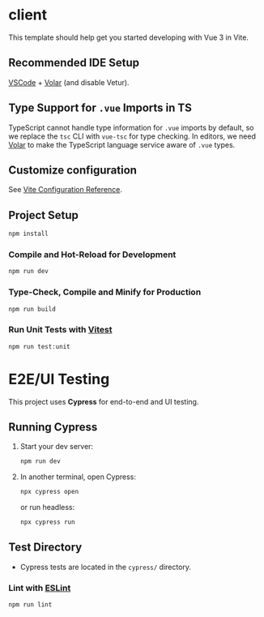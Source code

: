 # client

This template should help get you started developing with Vue 3 in Vite.

## Recommended IDE Setup

[VSCode](https://code.visualstudio.com/) + [Volar](https://marketplace.visualstudio.com/items?itemName=Vue.volar) (and disable Vetur).

## Type Support for `.vue` Imports in TS

TypeScript cannot handle type information for `.vue` imports by default, so we replace the `tsc` CLI with `vue-tsc` for type checking. In editors, we need [Volar](https://marketplace.visualstudio.com/items?itemName=Vue.volar) to make the TypeScript language service aware of `.vue` types.

## Customize configuration

See [Vite Configuration Reference](https://vite.dev/config/).

## Project Setup

```sh
npm install
```

### Compile and Hot-Reload for Development

```sh
npm run dev
```

### Type-Check, Compile and Minify for Production

```sh
npm run build
```

### Run Unit Tests with [Vitest](https://vitest.dev/)

```sh
npm run test:unit
```

# E2E/UI Testing

This project uses **Cypress** for end-to-end and UI testing.

## Running Cypress

1. Start your dev server:
   ```sh
   npm run dev
   ```
2. In another terminal, open Cypress:
   ```sh
   npx cypress open
   ```
   or run headless:
   ```sh
   npx cypress run
   ```

## Test Directory

- Cypress tests are located in the `cypress/` directory.

### Lint with [ESLint](https://eslint.org/)

```sh
npm run lint
```
